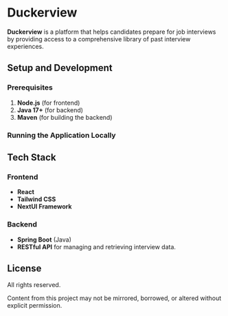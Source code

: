 # Duckerview

**Duckerview** is a platform that helps candidates prepare for job interviews by providing access to a comprehensive 
library of past interview experiences. 

[//]: # (🌐 Visit the website: [https://d1wig20c1eu46p.cloudfront.net]&#40;https://d1wig20c1eu46p.cloudfront.net&#41;)

[//]: # (Testing Email)

[//]: # (```bash)

[//]: # (user123@gmail.com)

[//]: # (```)

[//]: # (Password)

[//]: # (```bash)

[//]: # (as123456+)

[//]: # (```)

[//]: # (## **Features**)

[//]: # ()
[//]: # (- A repository of past interviews from various companies.)

[//]: # (- User can contribute interview data.)

[//]: # (- Candidates can search and filter through interview experiences.)

[//]: # (- It has the ability to calculate the frequently asked questions.)

[//]: # (- Evaluates candidate performance.)

[//]: # (- Allows question generation and simulation using user resumes.)

## **Setup and Development**

### **Prerequisites**
1. **Node.js** (for frontend)
2. **Java 17+** (for backend)
3. **Maven** (for building the backend)

### **Running the Application Locally**

[//]: # ()
[//]: # (#### 1. **Backend Configuration**)

[//]: # (- Navigate to the `backend` directory.)

[//]: # (- Copy the settings from the `application-dev.properties` file into your `application.properties` file.)

[//]: # (- Ensure the necessary database and environment properties are correctly set.)

[//]: # ()
[//]: # (#### 2. **Frontend Configuration**)

[//]: # (- Navigate to the `frontend` directory.)

[//]: # (- Open the `config.jsx` file.)

[//]: # (- Set the line:)

[//]: # (  ```javascript)

[//]: # (  export const { BACKEND_API_BASE_URL } = config['development'];)

[//]: # (  ```)

[//]: # ()
[//]: # (#### 3. **Starting the Backend**)

[//]: # (- Build and run the Spring Boot application or you can run it on your IDEs:)

[//]: # (  ```bash)

[//]: # (  mvn clean install)

[//]: # (  mvn spring-boot:run)

[//]: # (  ```)

[//]: # (#### 4. **Starting the Frontend**)

[//]: # (- Install dependencies:)

[//]: # (  ```bash)

[//]: # (  npm install)

[//]: # (  ```)

[//]: # (- Run on development mode:)

[//]: # (  ```bash)

[//]: # (  npm run dev)

[//]: # (  ```)

[//]: # (  )
[//]: # (## **Contribution Guidelines**)

[//]: # ()
[//]: # (We welcome contributions to improve the InterviewBook platform! Here's how you can contribute:)

[//]: # ()
[//]: # (1. **Create a Branch**  )

[//]: # (- All contributions must be made through new branches. Use a descriptive branch name, such as:)

[//]: # ( ```bash)

[//]: # (  feature/new-interview-form)

[//]: # (  fix/issue-123)

[//]: # ( ```)

[//]: # (2. **Issue-Driven Development**  )

[//]: # (- Contributions should address an existing issue in the repository.)

[//]: # (- If no issue exists for the task, **create an issue first**, and provide a clear description of the task.)

[//]: # ()
[//]: # (3. **Pull Requests**  )

[//]: # (- Ensure your branch is up to date with the `main` branch.)

[//]: # (- Submit a pull request with a detailed description of your changes.)


## **Tech Stack**

### **Frontend**
- **React**
- **Tailwind CSS**
- **NextUI Framework**

### **Backend**
- **Spring Boot** (Java)
- **RESTful API** for managing and retrieving interview data.

## **License**

All rights reserved.

Content from this project may not be mirrored, borrowed, or altered without explicit permission.

